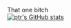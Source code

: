 That one bitch
</br>
[![ptr's GitHub stats](https://github-readme-stats.vercel.app/api?username=ptrfs&show_icons=true&theme=dark)](https://github.com/anuraghazra/github-readme-stats)
